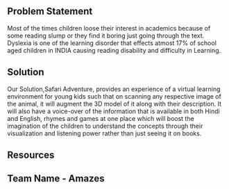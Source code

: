 
## Problem Statement
Most of the times children loose their interest in academics because of some reading slump or they find it boring just going through the text. Dyslexia is one of the learning disorder that effects atmost 17% of school aged children in INDIA causing reading disability and difficulty in Learning.

## Solution 
 Our Solution,Safari Adventure,  provides an experience of a virtual learning environment for young kids such that on scanning any respective image of the animal, it will augment the 3D model of it along with their description. It will also have a voice-over of the information that is available in both Hindi and English, rhymes and games at one place which will boost the imagination of the children to understand the concepts through their visualization and listening power rather than just seeing it on books.
 
## Resources



## Team Name - Amazes
